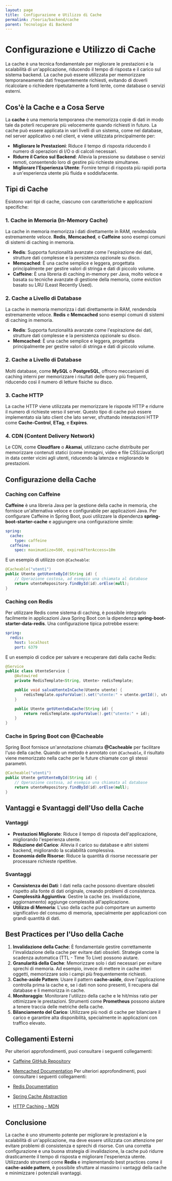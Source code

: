 ```yaml
---
layout: page
title:  Configurazione e Utilizzo di Cache
permalink: /teoria/backend/cache
parent: Tecnologie di Backend
---
```


# Configurazione e Utilizzo di Cache

La cache è una tecnica fondamentale per migliorare le prestazioni e la scalabilità di un'applicazione, riducendo il tempo di risposta e il carico sul sistema backend. La cache può essere utilizzata per memorizzare temporaneamente dati frequentemente richiesti, evitando di doverli ricalcolare o richiedere ripetutamente a fonti lente, come database o servizi esterni.

## Cos'è la Cache e a Cosa Serve

La **cache** è una memoria temporanea che memorizza copie di dati in modo tale da poterli recuperare più velocemente quando richiesti in futuro. La cache può essere applicata in vari livelli di un sistema, come nel database, nel server applicativo o nel client, e viene utilizzata principalmente per:

- **Migliorare le Prestazioni**: Riduce il tempo di risposta riducendo il numero di operazioni di I/O o di calcoli necessari.
- **Ridurre il Carico sul Backend**: Allevia la pressione su database o servizi remoti, consentendo loro di gestire più richieste simultanee.
- **Migliorare l'Esperienza Utente**: Fornire tempi di risposta più rapidi porta a un'esperienza utente più fluida e soddisfacente.

## Tipi di Cache

Esistono vari tipi di cache, ciascuno con caratteristiche e applicazioni specifiche:

### 1. **Cache in Memoria (In-Memory Cache)**

La cache in memoria memorizza i dati direttamente in RAM, rendendola estremamente veloce. **Redis**, **Memcached**, e **Caffeine** sono esempi comuni di sistemi di caching in memoria.

- **Redis**: Supporta funzionalità avanzate come l'espirazione dei dati, strutture dati complesse e la persistenza opzionale su disco.
- **Memcached**: È una cache semplice e leggera, progettata principalmente per gestire valori di stringa e dati di piccolo volume.
- **Caffeine**: È una libreria di caching in-memory per Java, molto veloce e basata su tecniche avanzate di gestione della memoria, come eviction basato su LRU (Least Recently Used).

### 2. **Cache a Livello di Database**

La cache in memoria memorizza i dati direttamente in RAM, rendendola estremamente veloce. **Redis** e **Memcached** sono esempi comuni di sistemi di caching in memoria.

- **Redis**: Supporta funzionalità avanzate come l'espirazione dei dati, strutture dati complesse e la persistenza opzionale su disco.
- **Memcached**: È una cache semplice e leggera, progettata principalmente per gestire valori di stringa e dati di piccolo volume.

### 2. **Cache a Livello di Database**

Molti database, come **MySQL** o **PostgreSQL**, offrono meccanismi di caching interni per memorizzare i risultati delle query più frequenti, riducendo così il numero di letture fisiche su disco.

### 3. **Cache HTTP**

La cache HTTP viene utilizzata per memorizzare le risposte HTTP e ridurre il numero di richieste verso il server. Questo tipo di cache può essere implementato sia lato client che lato server, sfruttando intestazioni HTTP come **Cache-Control**, **ETag**, e **Expires**.

### 4. **CDN (Content Delivery Network)**

Le CDN, come **Cloudflare** o **Akamai**, utilizzano cache distribuite per memorizzare contenuti statici (come immagini, video e file CSS/JavaScript) in data center vicini agli utenti, riducendo la latenza e migliorando le prestazioni.

## Configurazione della Cache

### **Caching con Caffeine**

**Caffeine** è una libreria Java per la gestione della cache in memoria, che fornisce un'alternativa veloce e configurabile per applicazioni Java. Per configurare Caffeine in Spring Boot, puoi utilizzare la dipendenza **spring-boot-starter-cache** e aggiungere una configurazione simile:

```yaml
spring:
  cache:
    type: caffeine
  caffeine:
    spec: maximumSize=500, expireAfterAccess=10m
```

E un esempio di utilizzo con `@Cacheable`:

```java
@Cacheable("utenti")
public Utente getUtenteById(String id) {
    // Operazione costosa, ad esempio una chiamata al database
    return utenteRepository.findById(id).orElse(null);
}
```

### **Caching con Redis**

Per utilizzare Redis come sistema di caching, è possibile integrarlo facilmente in applicazioni Java Spring Boot con la dipendenza **spring-boot-starter-data-redis**. Una configurazione tipica potrebbe essere:

```yaml
spring:
  redis:
    host: localhost
    port: 6379
```

E un esempio di codice per salvare e recuperare dati dalla cache Redis:

```java
@Service
public class UtenteService {
    @Autowired
    private RedisTemplate<String, Utente> redisTemplate;

    public void salvaUtenteInCache(Utente utente) {
        redisTemplate.opsForValue().set("utente:" + utente.getId(), utente);
    }

    public Utente getUtenteDaCache(String id) {
        return redisTemplate.opsForValue().get("utente:" + id);
    }
}
```

### **Cache in Spring Boot con @Cacheable**

Spring Boot fornisce un'annotazione chiamata **@Cacheable** per facilitare l'uso della cache. Quando un metodo è annotato con `@Cacheable`, il risultato viene memorizzato nella cache per le future chiamate con gli stessi parametri.

```java
@Cacheable("utenti")
public Utente getUtenteById(String id) {
    // Operazione costosa, ad esempio una chiamata al database
    return utenteRepository.findById(id).orElse(null);
}
```

## Vantaggi e Svantaggi dell'Uso della Cache

### **Vantaggi**

- **Prestazioni Migliorate**: Riduce il tempo di risposta dell'applicazione, migliorando l'esperienza utente.
- **Riduzione del Carico**: Allevia il carico su database e altri sistemi backend, migliorando la scalabilità complessiva.
- **Economia delle Risorse**: Riduce la quantità di risorse necessarie per processare richieste ripetitive.

### **Svantaggi**

- **Consistenza dei Dati**: I dati nella cache possono diventare obsoleti rispetto alla fonte di dati originale, creando problemi di consistenza.
- **Complessità Aggiuntiva**: Gestire la cache (es. invalidazione, aggiornamento) aggiunge complessità all'applicazione.
- **Utilizzo di Memoria**: L'uso della cache può comportare un aumento significativo del consumo di memoria, specialmente per applicazioni con grandi quantità di dati.

## Best Practices per l'Uso della Cache

1. **Invalidazione della Cache**: È fondamentale gestire correttamente l'invalidazione della cache per evitare dati obsoleti. Strategie come la scadenza automatica (TTL - Time To Live) possono aiutare.
2. **Granularità della Cache**: Memorizzare solo i dati necessari per evitare sprechi di memoria. Ad esempio, invece di mettere in cache interi oggetti, memorizzare solo i campi più frequentemente richiesti.
3. **Cache-aside Pattern**: Usare il pattern **cache-aside**, dove l'applicazione controlla prima la cache e, se i dati non sono presenti, li recupera dal database e li memorizza in cache.
4. **Monitoraggio**: Monitorare l'utilizzo della cache e le hit/miss ratio per ottimizzare le prestazioni. Strumenti come **Prometheus** possono aiutare a tenere traccia delle metriche della cache.
5. **Bilanciamento del Carico**: Utilizzare più nodi di cache per bilanciare il carico e garantire alta disponibilità, specialmente in applicazioni con traffico elevato.

## Collegamenti Esterni

Per ulteriori approfondimenti, puoi consultare i seguenti collegamenti:

- [Caffeine GitHub Repository](https://github.com/ben-manes/caffeine)
- [Memcached Documentation](https://memcached.org/)
Per ulteriori approfondimenti, puoi consultare i seguenti collegamenti:

- [Redis Documentation](https://redis.io/documentation)
- [Spring Cache Abstraction](https://docs.spring.io/spring-framework/docs/current/reference/html/integration.html#cache)
- [HTTP Caching - MDN](https://developer.mozilla.org/en-US/docs/Web/HTTP/Caching)

## Conclusione

La cache è uno strumento potente per migliorare le prestazioni e la scalabilità di un'applicazione, ma deve essere utilizzata con attenzione per evitare problemi di consistenza e sprechi di risorse. Con una corretta configurazione e una buona strategia di invalidazione, la cache può ridurre drasticamente il tempo di risposta e migliorare l'esperienza utente. Utilizzando strumenti come **Redis** e implementando best practices come il **cache-aside pattern**, è possibile sfruttare al massimo i vantaggi della cache e minimizzare i potenziali svantaggi.
